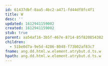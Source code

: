 ```yaml
---
id: 61437dbf-8aa5-4bc2-a471-fd44df8fc4f1
title: W
desc: ''
updated: 1612941159002
created: 1612941159002
stub: true
parent: aa54af16-3b5f-467e-8714-85f820854382
children:
  - 51be0d7a-9e5d-4286-8048-f73b02af83c7
fname: ang.dd.html.w.element.atrybut.d.ts.w
hpath: ang.dd.html.w.element.atrybut.d.ts.w
---
```



